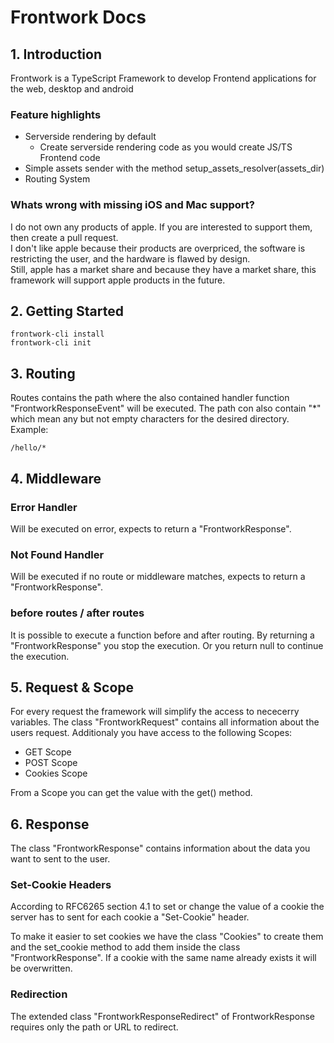 # Frontwork Docs

## 1. Introduction
Frontwork is a TypeScript Framework to develop Frontend applications for the web, desktop and android

### Feature highlights
- Serverside rendering by default
    - Create serverside rendering code as you would create JS/TS Frontend code
- Simple assets sender with the method setup_assets_resolver(assets_dir)
- Routing System

### Whats wrong with missing iOS and Mac support?
I do not own any products of apple. If you are interested to support them, then create a pull request.  
I don't like apple because their products are overpriced, the software is restricting the user, and the hardware is flawed by design.  
Still, apple has a market share and because they have a market share, this framework will support apple products in the future.


## 2. Getting Started
    frontwork-cli install
    frontwork-cli init


## 3. Routing
Routes contains the path where the also contained handler function "FrontworkResponseEvent" will be executed.
The path con also contain "*" which mean any but not empty characters for the desired directory.  
Example:

    /hello/*


## 4. Middleware

### Error Handler
Will be executed on error, expects to return a "FrontworkResponse".

### Not Found Handler
Will be executed if no route or middleware matches, expects to return a "FrontworkResponse".

### before routes / after routes
It is possible to execute a function before and after routing. 
By returning a "FrontworkResponse" you stop the execution.
Or you return null to continue the execution.


## 5. Request & Scope
For every request the framework will simplify the access to nececerry variables. The class "FrontworkRequest" contains all information about the users request. Additionaly you have access to the following Scopes:

- GET Scope
- POST Scope
- Cookies Scope

From a Scope you can get the value with the get() method.


## 6. Response
The class "FrontworkResponse" contains information about the data you want to sent to the user.

### Set-Cookie Headers
According to RFC6265 section 4.1 to set or change the value of a cookie the server has to sent for each cookie a "Set-Cookie" header.  

To make it easier to set cookies we have the class "Cookies" to create them and the set_cookie method to add them inside the class "FrontworkResponse". If a cookie with the same name already exists it will be overwritten.

### Redirection
The extended class "FrontworkResponseRedirect" of FrontworkResponse requires only the path or URL to redirect.